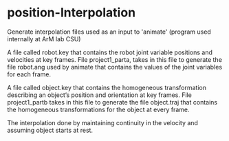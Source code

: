 # position-Interpolation
Generate interpolation files used as an input to 'animate' (program used internally at ArM lab CSU)

A file called robot.key that contains the robot joint variable positions and velocities at
key frames. File project1_parta, takes in this file to generate the file robot.ang used by animate that
contains the values of the joint variables for each frame.

A file called object.key that contains the homogeneous transformation describing an
object’s position and orientation at key frames. File project1_partb takes in this file to generate the
file object.traj that contains the homogeneous transformations for the object at every
frame.

The interpolation done by maintaining continuity in the velocity and assuming object starts at rest.
